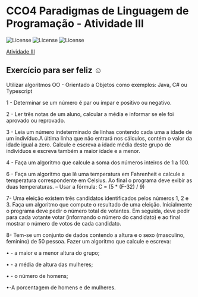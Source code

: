 # CCO4 Paradigmas de Linguagem de Programação - Atividade III
![License](https://img.shields.io/badge/Code%20License-MIT-green.svg)
![License](https://img.shields.io/badge/Java-learning-red.svg)
![License](https://img.shields.io/badge/UNIFG-Paradigmas%20de%20Linguagem%20de%20Programação-yellow.svg)


[Atividade III]()</br>
## Exercício para ser feliz ☺
Utilizar algoritmos OO - Orientado a Objetos como exemplos: Java, C# ou Typescript

1 -  Determinar se um número é par ou ímpar e positivo ou negativo.

2 - Ler três notas de um aluno, calcular a média e informar se ele foi aprovado
ou reprovado. 

3 - Leia um número indeterminado de linhas contendo cada uma a idade de
um indivíduo.A última linha que não entrará nos cálculos, contém o valor da
idade igual a zero.
Calcule e escreva a idade média deste grupo de indivíduos e escreva
também a maior idade e a menor.

4 - Faça um algoritmo que calcule a soma dos números inteiros de 1 a 100.

6 - Faça um algoritmo que lê uma temperatura em Fahrenheit e calcule a
temperatura correspondente em Celsius. Ao final o programa deve exibir
as duas temperaturas.
– Usar a fórmula:
C = (5 * (F-32) / 9)

7- Uma eleição existem três candidatos identificados pelos números 1, 2 e 3.
Faça um algoritmo que compute o resultado de uma eleição. Inicialmente o
programa deve pedir o número total de votantes. Em seguida, deve pedir
para cada votante votar (informando o número do candidato) e ao final
mostrar o número de votos de cada candidato.

8-  Tem-se um conjunto de dados contendo a altura e o sexo (masculino,
feminino) de 50 pessoa. Fazer um algoritmo que calcule e escreva:

• - a maior e a menor altura do grupo;

• - a média de altura das mulheres;

• - o número de homens;

•-A porcentagem de homens e de mulheres.
